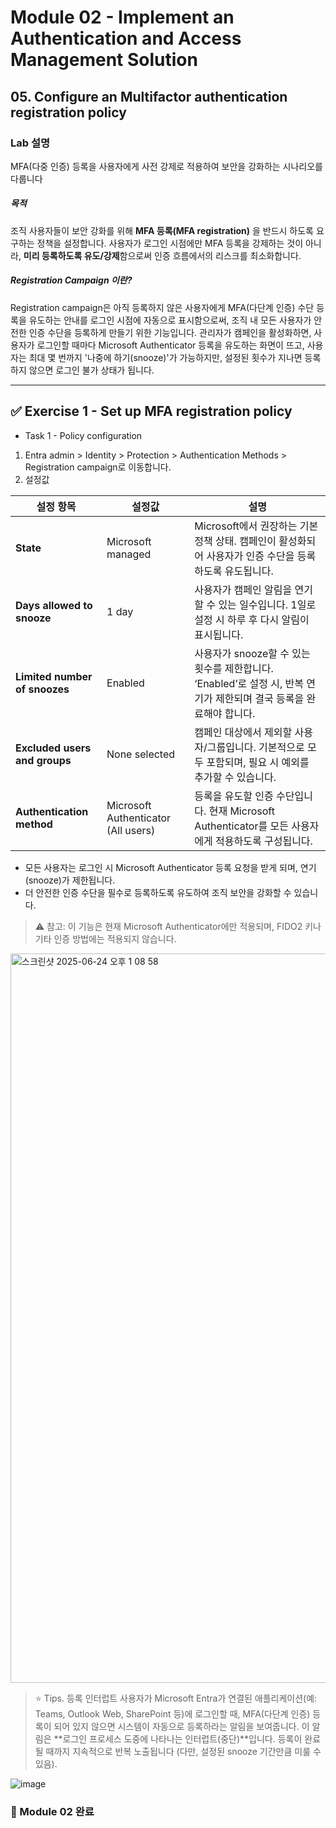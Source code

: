 # Module 02 - Implement an Authentication and Access Management Solution
## 05. Configure an Multifactor authentication registration policy

### Lab 설명
MFA(다중 인증) 등록을 사용자에게 사전 강제로 적용하여 보안을 강화하는 시나리오를 다룹니다

##### 목적
조직 사용자들이 보안 강화를 위해 **MFA 등록(MFA registration)** 을 반드시 하도록 요구하는 정책을 설정합니다. 사용자가 로그인 시점에만 MFA 등록을 강제하는 것이 아니라, **미리 등록하도록 유도/강제**함으로써 인증 흐름에서의 리스크를 최소화합니다.

##### Registration Campaign 이란?
Registration campaign은 아직 등록하지 않은 사용자에게 MFA(다단계 인증) 수단 등록을 유도하는 안내를 로그인 시점에 자동으로 표시함으로써, 조직 내 모든 사용자가 안전한 인증 수단을 등록하게 만들기 위한 기능입니다. 관리자가 캠페인을 활성화하면, 사용자가 로그인할 때마다 Microsoft Authenticator 등록을 유도하는 화면이 뜨고, 사용자는 최대 몇 번까지 '나중에 하기(snooze)'가 가능하지만, 설정된 횟수가 지나면 등록하지 않으면 로그인 불가 상태가 됩니다.

---

## ✅ Exercise 1 - Set up MFA registration policy
* Task 1 - Policy configuration

1. Entra admin > Identity > Protection > Authentication Methods > Registration campaign로 이동합니다.
2. 설정값 

| 설정 항목                     | 설정값               | 설명 |
|------------------------------|----------------------|------|
| **State**                    | Microsoft managed    | Microsoft에서 권장하는 기본 정책 상태. 캠페인이 활성화되어 사용자가 인증 수단을 등록하도록 유도됩니다. |
| **Days allowed to snooze**   | 1 day                | 사용자가 캠페인 알림을 연기할 수 있는 일수입니다. 1일로 설정 시 하루 후 다시 알림이 표시됩니다. |
| **Limited number of snoozes**| Enabled              | 사용자가 snooze할 수 있는 횟수를 제한합니다. ‘Enabled’로 설정 시, 반복 연기가 제한되며 결국 등록을 완료해야 합니다. |
| **Excluded users and groups**| None selected        | 캠페인 대상에서 제외할 사용자/그룹입니다. 기본적으로 모두 포함되며, 필요 시 예외를 추가할 수 있습니다. |
| **Authentication method**    | Microsoft Authenticator (All users) | 등록을 유도할 인증 수단입니다. 현재 Microsoft Authenticator를 모든 사용자에게 적용하도록 구성됩니다. |

- 모든 사용자는 로그인 시 Microsoft Authenticator 등록 요청을 받게 되며, 연기(snooze)가 제한됩니다.
- 더 안전한 인증 수단을 필수로 등록하도록 유도하여 조직 보안을 강화할 수 있습니다.

> ⚠️ 참고: 이 기능은 현재 Microsoft Authenticator에만 적용되며, FIDO2 키나 기타 인증 방법에는 적용되지 않습니다.

  <img width="1167" alt="스크린샷 2025-06-24 오후 1 08 58" src="https://github.com/user-attachments/assets/eee2a518-6bc1-49fb-b242-c5bb1796b5e8" />


> ⭐️ Tips. 등록 인터럽트
사용자가 Microsoft Entra가 연결된 애플리케이션(예: Teams, Outlook Web, SharePoint 등)에 로그인할 때, MFA(다단계 인증) 등록이 되어 있지 않으면 시스템이 자동으로 등록하라는 알림을 보여줍니다. 이 알림은 **로그인 프로세스 도중에 나타나는 인터럽트(중단)**입니다. 등록이 완료될 때까지 지속적으로 반복 노출됩니다 (다만, 설정된 snooze 기간만큼 미룰 수 있음).

  ![image](https://github.com/user-attachments/assets/56323738-3516-4ce4-bcc2-aef93e8f1373)


### 🔗 Module 02 완료 


